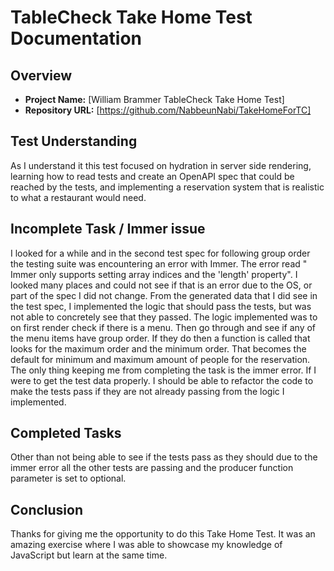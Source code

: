 # TableCheck Take Home Test Documentation

## Overview

- **Project Name:** [William Brammer TableCheck Take Home Test]
- **Repository URL:** [https://github.com/NabbeunNabi/TakeHomeForTC]

## Test Understanding

As I understand it this test focused on hydration in server side rendering, learning how to read tests and create an OpenAPI spec that could be reached by the tests, and implementing a reservation system that is realistic to what a restaurant would need.

## Incomplete Task / Immer issue

I looked for a while and in the second test spec for following group order the testing suite was encountering an error with Immer. The error read " Immer only supports setting array indices and the 'length' property". I looked many places and could not see if that is an error due to the OS, or part of the spec I did not change. From the generated data that I did see in the test spec, I implemented the logic that should pass the tests, but was not able to concretely see that they passed. The logic implemented was to on first render check if there is a menu. Then go through and see if any of the menu items have group order. If they do then a function is called that looks for the maximum order and the minimum order. That becomes the default for minimum and maximum amount of people for the reservation. The only thing keeping me from completing the task is the immer error. If I were to get the test data properly. I should be able to refactor the code to make the tests pass if they are not already passing from the logic I implemented.

## Completed Tasks

Other than not being able to see if the tests pass as they should due to the immer error all the other tests are passing and the producer function parameter is set to optional.

## Conclusion

Thanks for giving me the opportunity to do this Take Home Test. It was an amazing exercise where I was able to showcase my knowledge of JavaScript but learn at the same time.
